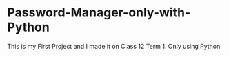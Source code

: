 # Password-Manager-only-with-Python
This is my First Project and I made it on Class 12 Term 1. Only using Python.
